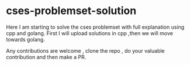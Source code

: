 # cses-problemset-solution
Here I am starting to solve the cses problemset with full explanation using cpp and golang. First I will upload solutions in cpp ,then we will
move towards golang.

Any contributions are welcome , clone the repo , do your valuable contribution and then make a PR.
